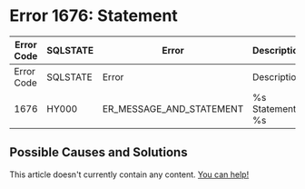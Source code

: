 
# Error 1676: Statement


| Error Code | SQLSTATE | Error | Description |
| --- | --- | --- | --- |
| Error Code | SQLSTATE | Error | Description |
| 1676 | HY000 | ER_MESSAGE_AND_STATEMENT | %s Statement: %s |




## Possible Causes and Solutions


This article doesn't currently contain any content. [You can help!](/kb/en/writing-and-editing-knowledge-base-articles/)

